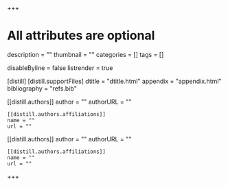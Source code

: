 +++
# All attributes are optional

description = ""
thumbnail = ""
categories = []
tags = []

disableByline = false
listrender = true

[distill]
  [distill.supportFiles]
  dtitle = "dtitle.html"
  appendix = "appendix.html"
  bibliography = "refs.bib"

  [[distill.authors]]
  author = ""
  authorURL = ""

    [[distill.authors.affiliations]]
    name = ""
    url = ""

  [[distill.authors]]
  author = ""
  authorURL = ""

    [[distill.authors.affiliations]]
    name = ""
    url = ""
+++
